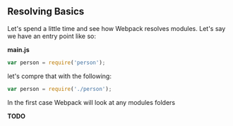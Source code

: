 ## Resolving Basics

Let's spend a little time and see how Webpack resolves modules. Let's say we have an entry point like so:

**main.js**

```javascript
var person = require('person');
```
let's compre that with the following:

```javascript
var person = require('./person');
```
In the first case Webpack will look at any modules folders

**TODO**
